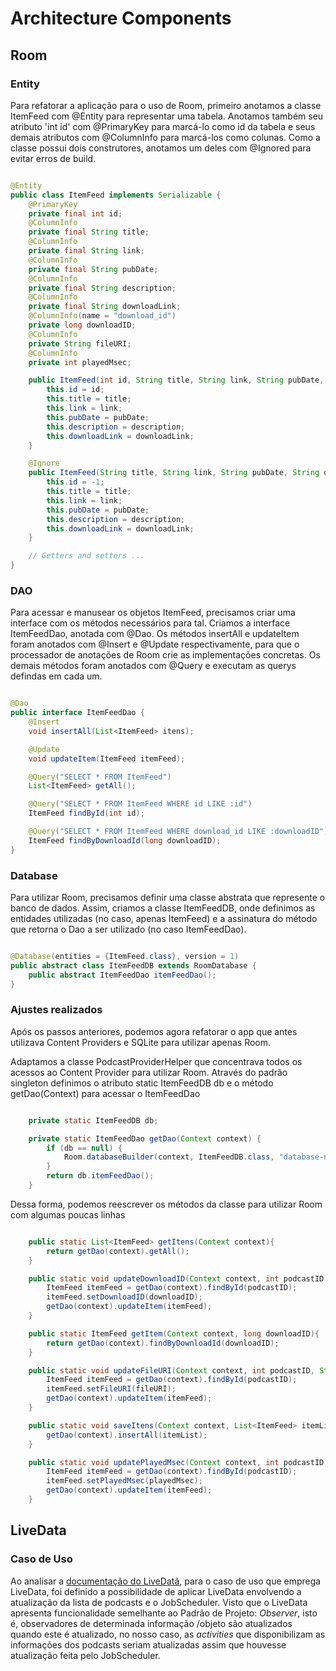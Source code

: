 # Architecture Components

## Room

### Entity

Para refatorar a aplicação para o uso de Room, primeiro anotamos a classe ItemFeed com @Entity para representar uma tabela. Anotamos também seu atributo  'int id' com @PrimaryKey para marcá-lo como id da tabela e seus demais atributos com @ColumnInfo para marcá-los como colunas. Como a classe possui dois construtores, anotamos um deles com @Ignored para evitar erros de build.

```java

@Entity
public class ItemFeed implements Serializable {
    @PrimaryKey
    private final int id;
    @ColumnInfo
    private final String title;
    @ColumnInfo
    private final String link;
    @ColumnInfo
    private final String pubDate;
    @ColumnInfo
    private final String description;
    @ColumnInfo
    private final String downloadLink;
    @ColumnInfo(name = "download_id")
    private long downloadID;
    @ColumnInfo
    private String fileURI;
    @ColumnInfo
    private int playedMsec;

    public ItemFeed(int id, String title, String link, String pubDate, String description, String downloadLink) {
        this.id = id;
        this.title = title;
        this.link = link;
        this.pubDate = pubDate;
        this.description = description;
        this.downloadLink = downloadLink;
    }

    @Ignore
    public ItemFeed(String title, String link, String pubDate, String description, String downloadLink) {
        this.id = -1;
        this.title = title;
        this.link = link;
        this.pubDate = pubDate;
        this.description = description;
        this.downloadLink = downloadLink;
    }

    // Getters and setters ...
}
```

### DAO

Para acessar e manusear os objetos ItemFeed, precisamos criar uma interface com os métodos necessários para tal. Criamos a interface ItemFeedDao, anotada com @Dao. Os métodos insertAll e updateItem foram anotados com @Insert e @Update respectivamente, para que o processador de anotações de Room crie as implementações concretas. Os demais métodos foram anotados com @Query e executam as querys defindas em cada um.

```java

@Dao
public interface ItemFeedDao {
    @Insert
    void insertAll(List<ItemFeed> itens);

    @Update
    void updateItem(ItemFeed itemFeed);

    @Query("SELECT * FROM ItemFeed")
    List<ItemFeed> getAll();

    @Query("SELECT * FROM ItemFeed WHERE id LIKE :id")
    ItemFeed findById(int id);

    @Query("SELECT * FROM ItemFeed WHERE download_id LIKE :downloadID")
    ItemFeed findByDownloadId(long downloadID);
}
```

### Database

Para utilizar Room, precisamos  definir uma classe abstrata que represente o banco de dados. Assim, criamos a classe ItemFeedDB, onde definimos as entidades utilizadas (no caso, apenas ItemFeed) e a assinatura do método que retorna o Dao a ser utilizado (no caso ItemFeedDao).

```java

@Database(entities = {ItemFeed.class}, version = 1)
public abstract class ItemFeedDB extends RoomDatabase {
    public abstract ItemFeedDao itemFeedDao();
}
```

### Ajustes realizados

Após os passos anteriores, podemos agora refatorar o app que antes utilizava Content Providers e SQLite para utilizar apenas Room.

Adaptamos a classe PodcastProviderHelper que concentrava todos os acessos ao Content Provider para utilizar Room. Através do padrão singleton definimos o atributo static ItemFeedDB db e o método getDao(Context) para acessar o ItemFeedDao

```java

    private static ItemFeedDB db;

    private static ItemFeedDao getDao(Context context) {
        if (db == null) {
            Room.databaseBuilder(context, ItemFeedDB.class, "database-name").build();
        }
        return db.itemFeedDao();
    }
```

Dessa forma, podemos reescrever os métodos da classe para utilizar Room com algumas poucas linhas

```java

    public static List<ItemFeed> getItens(Context context){
        return getDao(context).getAll();
    }

    public static void updateDownloadID(Context context, int podcastID, long downloadID){
        ItemFeed itemFeed = getDao(context).findById(podcastID);
        itemFeed.setDownloadID(downloadID);
        getDao(context).updateItem(itemFeed);
    }

    public static ItemFeed getItem(Context context, long downloadID){
        return getDao(context).findByDownloadId(downloadID);
    }

    public static void updateFileURI(Context context, int podcastID, String fileURI){
        ItemFeed itemFeed = getDao(context).findById(podcastID);
        itemFeed.setFileURI(fileURI);
        getDao(context).updateItem(itemFeed);
    }

    public static void saveItens(Context context, List<ItemFeed> itemList) {
        getDao(context).insertAll(itemList);
    }

    public static void updatePlayedMsec(Context context, int podcastID, int playedMsec){
        ItemFeed itemFeed = getDao(context).findById(podcastID);
        itemFeed.setPlayedMsec(playedMsec);
        getDao(context).updateItem(itemFeed);
    }
```

## LiveData

### Caso de Uso

Ao analisar a [documentação do LiveDatã](https://developer.android.com/topic/libraries/architecture/livedata.html), para o caso de uso que emprega LiveData, foi definido a possibilidade de aplicar LiveData envolvendo a atualização da lista de podcasts e o JobScheduler. Visto que o LiveData apresenta funcionalidade semelhante ao Padrão de Projeto: *Observer*, isto é, observadores de determinada informação /objeto são atualizados quando este é atualizado, no nosso caso, as *activities* que disponibilizam as informações dos podcasts seriam atualizadas assim que houvesse atualização feita pelo JobScheduler.
